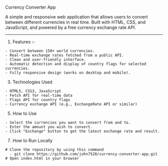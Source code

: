 Currency Converter App

A simple and responsive web application that allows users to convert between different currencies in real time. 
Built with HTML, CSS, and JavaScript, and powered by a free currency exchange rate API.

*****************************************
  1. Features :-
     
    - Convert between 150+ world currencies.
    - Real-time exchange rates fetched from a public API.
    - Clean and user-friendly interface.
    - Automatic detection and display of country flags for selected currencies.
    - Fully responsive design (works on desktop and mobile).

  3. Technologies Used
     
    - HTML5, CSS3, JavaScript
    - Fetch API for real-time data
    - Flags API for country flags
    - Currency exchange API (e.g., ExchangeRate API or similar)
     
  5. How to Use
     
    - Select the currencies you want to convert from and to.
    - Enter the amount you wish to convert.
    - Click "Exchange" button to get the latest exchange rate and result.

  7. How to Run Locally
     
    # Clone the repository by using this command
      - git clone https://github.com/john7520/currency-converter-app.git
    # Open index.html in your browser
